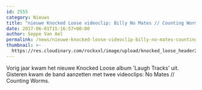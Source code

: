 ```yaml
---
id: 2555
category: Nieuws
title: "nieuwe Knocked Loose videoclip: Billy No Mates // Counting Worms"
date: 2017-06-01T15:16:57+00:00
author: Seppe Van Ael
permalink: /news/nieuwe-knocked-loose-videoclip-billy-no-mates-counting-worms/
thumbnail: >-
  https://res.cloudinary.com/rockxxl/image/upload/knocked_loose_header2016.jpg
---
```

Vorig jaar kwam het nieuwe Knocked Loose album 'Laugh Tracks' uit. Gisteren kwam de band aanzetten met twee videoclips: No Mates // Counting Worms.
